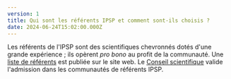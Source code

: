 ```yaml
---
version: 1
title: Qui sont les référents IPSP et comment sont-ils choisis ?
date: 2024-06-24T15:02:00.000Z
---
```


Les référents de l'IPSP sont des scientifiques chevronnés dotés d'une grande expérience ; ils opèrent *pro bono* au profit de la communauté. Une [liste de référents](https://IP4SP.org/referent_list) est publiée sur le site web. Le [Conseil scientifique](https://IP4SP.org/advisory_board) valide l'admission dans les communautés de référents IPSP.
